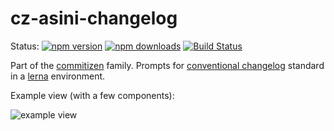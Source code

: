 # cz-asini-changelog

Status:
[![npm version](https://img.shields.io/npm/v/cz-lerna-changelog.svg?style=flat-square)](https://www.npmjs.org/package/cz-lerna-changelog)
[![npm downloads](https://img.shields.io/npm/dm/cz-lerna-changelog.svg?style=flat-square)](http://npm-stat.com/charts.html?package=cz-lerna-changelog&from=2015-08-01)
[![Build Status](https://img.shields.io/travis/atlassian/cz-lerna-changelog.svg?style=flat-square)](https://travis-ci.org/atlassian/cz-lerna-changelog)

Part of the [commitizen](https://github.com/commitizen/cz-cli) family. Prompts for [conventional changelog](https://github.com/stevemao/conventional-changelog-angular/blob/master/index.js) standard in a [lerna](https://lernajs.io/) environment.


Example view (with a few components):

![example view](https://www.evernote.com/l/AAVyZb3cVbpP0oFqYnkpGMAFIbBW3JRGOEUB/image.png)
